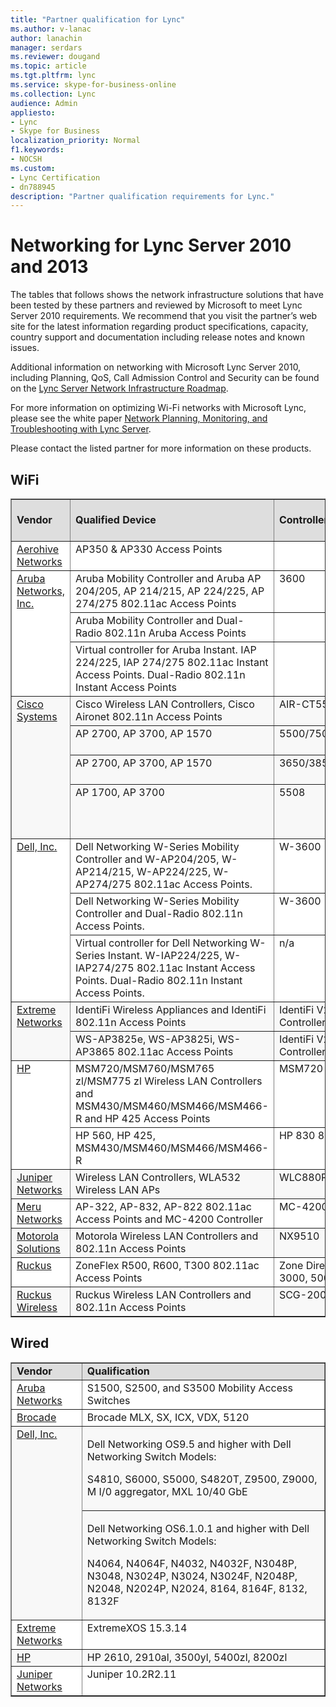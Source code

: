 ```yaml
---
title: "Partner qualification for Lync"
ms.author: v-lanac
author: lanachin
manager: serdars
ms.reviewer: dougand
ms.topic: article
ms.tgt.pltfrm: lync
ms.service: skype-for-business-online
ms.collection: Lync
audience: Admin
appliesto:
- Lync
- Skype for Business 
localization_priority: Normal
f1.keywords:
- NOCSH
ms.custom:
- Lync Certification
- dn788945
description: "Partner qualification requirements for Lync."
---
```


# Networking for Lync Server 2010 and 2013

The tables that follows shows the network infrastructure solutions that have been tested by these partners and reviewed by Microsoft to meet Lync Server 2010 requirements. We recommend that you visit the partner’s web site for the latest information regarding product specifications, capacity, country support and documentation including release notes and known issues. 

Additional information on networking with Microsoft Lync Server 2010, including Planning, QoS, Call Admission Control and Security can be found on the [Lync Server Network Infrastructure Roadmap](infra-roadmap.md). 

For more information on optimizing Wi-Fi networks with Microsoft Lync, please see the white paper [Network Planning, Monitoring, and Troubleshooting with Lync Server](https://www.microsoft.com/download/details.aspx?id=39084).

Please contact the listed partner for more information on these products.

## WiFi

<table border="1" cellpadding="5" cellspacing="" class="grid" style="border-collapse:collapse;background-color:white;" width="100%" xmlns="http://www.w3.org/1999/xhtml">
	<colgroup>
		<col width="138" />
		<col width="510" />
		<col width="242" />
	</colgroup>
	<tr bgcolor="#DEDEDE">
		<td><strong>Vendor</strong></td>
		<td><strong>Qualified Device</strong></td>
		<td><strong>Controller Used</strong></td>
		<td><strong>Firmware Version Tested</strong></td>
	</tr>
	<tr align="left" valign="top">
		<td><a href="http://www.aerohive.com/products/overview/access-points.html">Aerohive Networks</a></td>
		<td>AP350 &amp; AP330 Access Points</td>
		<td> </td>
		<td>HiveOS 6.4r1</td>
	</tr>
	<tr align="left" valign="top">
		<td rowspan="3"><a href="https://www.arubanetworks.com/solutions/lync">Aruba Networks, Inc.</a></td>
		<td>Aruba Mobility Controller and Aruba AP 204/205, AP 214/215, AP 224/225, AP 274/275 802.11ac Access Points</td>
		<td>3600</td>
		<td>AOS 6.4.2.0</td>
	</tr>
	<tr align="left" valign="top">
		<td>Aruba Mobility Controller and Dual-Radio 802.11n Aruba Access Points</td>
		<td> </td>
		<td>AOS 6.1.3.2</td>
	</tr>
	<tr align="left" valign="top">
		<td>Virtual controller for Aruba Instant. IAP 224/225, IAP 274/275 802.11ac Instant Access Points. Dual-Radio 802.11n Instant Access Points</td>
		<td> </td>
		<td>4.0.0.7</td>
	</tr>
	<tr align="left" bgcolor="#F8F8F8" valign="top">
		<td rowspan="4"><a href="http://www.cisco.com/c/dam/en/us/products/collateral/wireless/lync.pdf">Cisco Systems</a></td>
		<td>Cisco Wireless LAN Controllers, Cisco Aironet 802.11n Access Points</td>
		<td>AIR-CT5508-K9</td>
		<td>SW 7.6</td>
	</tr>
	<tr align="left" bgcolor="#F8F8F8" valign="top">
		<td>AP 2700, AP 3700, AP 1570</td>
		<td>5500/7500/8500/WiSM2</td>
		<td>AireOS 8.0.100.0</td>
	</tr>
	<tr align="left" bgcolor="#F8F8F8" valign="top">
		<td>AP 2700, AP 3700, AP 1570</td>
		<td>3650/3850/5760</td>
		<td>IOS-XE 03.07.00E</td>
	</tr>
	<tr align="left" bgcolor="#F8F8F8" valign="top">
		<td>AP 1700, AP 3700</td>
		<td>5508</td>
		<td>IOS-XE: 03.07.00E / AireOS 8.0.100.0</td>
	</tr>
	<tr align="left" valign="top">
		<td rowspan="3"><a href="http://www.dell.com/us/business/p/powerconnect-w-series?~ck=anav">Dell, Inc.</a></td>
		<td>Dell Networking W-Series Mobility Controller and W-AP204/205, W-AP214/215, W-AP224/225, W-AP274/275 802.11ac Access Points.</td>
		<td>W-3600</td>
		<td>AOS 6.4.2.0 and higher</td>
	</tr>
	<tr align="left" valign="top">
		<td>Dell Networking W-Series Mobility Controller and Dual-Radio 802.11n Access Points.</td>
		<td>W-3600</td>
		<td>AOS 6.1.3.2 and higher</td>
	</tr>
	<tr align="left" valign="top">
		<td>Virtual controller for Dell Networking W-Series Instant. W-IAP224/225, W-IAP274/275 802.11ac Instant Access Points. Dual-Radio 802.11n Instant Access Points.</td>
		<td>n/a</td>
		<td>4.0.0.7 and higher</td>
	</tr>
	<tr align="left" bgcolor="#F8F8F8" valign="top">
		<td rowspan="2"><a href="http://www.extremenetworks.com/product/microsoft-lync-solutions">Extreme Networks</a></td>
		<td>IdentiFi Wireless Appliances and IdentiFi 802.11n Access Points</td>
		<td>IdentiFi V2110 Virtual Controller on Vmware</td>
		<td>9.01.01.0228</td>
	</tr>
	<tr align="left" bgcolor="#F8F8F8" valign="top">
		<td>WS-AP3825e, WS-AP3825i, WS-AP3865 802.11ac Access Points</td>
		<td>IdentiFi V2110 Virtual Controller on Vmware</td>
		<td>09.12.01.0067</td>
	</tr>
	<tr align="left" valign="top">
		<td rowspan="2"><a href="https://support.hpe.com/hpesc/public/home/signin">HP</a>
<!-- this link no longer works 
<a href="http://h17007.www1.hp.com/us/en/networking/solutions/allianceone/lync.aspx#.U6LD2HlOVaQ">HP, H3C</a> -->
        </td>
		<td>MSM720/MSM760/MSM765 zl/MSM775 zl Wireless LAN Controllers<br />and<br />MSM430/MSM460/MSM466/MSM466-R and HP 425 Access Points</td>
		<td>MSM720</td>
		<td>6.0.1.1</td>
	</tr>
	<tr align="left" valign="top">
		<td>HP 560, HP 425, MSM430/MSM460/MSM466/MSM466-R</td>
		<td>HP 830 8G</td>
		<td>3507P26</td>
	</tr>
	<tr align="left" bgcolor="#F8F8F8" valign="top">
		<td><a href="https://www.juniper.net/us/en/partners/technology-alliances/unified-communications/">Juniper Networks</a></td>
		<td>Wireless LAN Controllers, WLA532 Wireless LAN APs</td>
		<td>WLC880R</td>
		<td>MSS 8.0</td>
	</tr>
	<tr align="left" valign="top">
		<td><a href="http://www.merunetworks.com/products/technology/microsoft-lync/index.html">Meru Networks</a></td>
		<td>AP-322, AP-832, AP-822 802.11ac Access Points and MC-4200 Controller</td>
		<td>MC-4200</td>
		<td>6.1.2</td>
	</tr>
	<tr align="left" bgcolor="#F8F8F8" valign="top">
		<td><a href="https://atgsupportcentral.motorolasolutions.com/content/emb/docs/manuals/Lync_AP_Test_Results.pdf">Motorola Solutions</a></td>
		<td>Motorola Wireless LAN Controllers and 802.11n Access Points</td>
		<td>NX9510</td>
		<td>WiNG 5.5.0.0</td>
	</tr>
	<tr align="left" valign="top">
		<td><a href="http://a030f85c1e25003d7609-b98377aee968aad08453374eb1df3398.r40.cf2.rackcdn.com/other/bpcg-lync-ruckus.pdf">Ruckus</a></td>
		<td>ZoneFlex R500, R600, T300 802.11ac Access Points</td>
		<td>Zone Director 1200, 3000, 5000</td>
		<td>9.9.0/0 build 118</td>
	</tr>
	<tr align="left" bgcolor="#F8F8F8" valign="top">
		<td><a href="http://a030f85c1e25003d7609-b98377aee968aad08453374eb1df3398.r40.cf2.rackcdn.com/other/bpcg-lync-ruckus.pdf">Ruckus Wireless</a></td>
		<td>Ruckus Wireless LAN Controllers and 802.11n Access Points</td>
		<td>SCG-200</td>
		<td>SCG 2.5</td>
	</tr>
</table>

## Wired

<table border="1" cellpadding="5" cellspacing="" class="grid" style="border-collapse:collapse;background-color:white;" width="100%" xmlns="http://www.w3.org/1999/xhtml">
	<colgroup>
		<col width="138" />
		<col width="684" />
	</colgroup>
	<tr bgcolor="#DEDEDE">
		<td><strong>Vendor</strong></td>
		<td><strong>Qualification</strong></td>
	</tr>
	<tr align="left" valign="top">
		<td><a href="https://www.arubanetworks.com/solutions/lync">Aruba Networks</a></td>
		<td>S1500, S2500, and S3500 Mobility Access Switches</td>
	</tr>
	<tr align="left" valign="top">
		<td><a href="https://www.brocade.com/downloads/documents/deployment_guides/Brcd_MS_Lync_Server.pdf">Brocade</a></td>
		<td>Brocade MLX, SX, ICX, VDX, 5120</td>
	</tr>
	<tr align="left" bgcolor="#F8F8F8" valign="top">
		<td rowspan="2"><a href="http://www.dell.com/learn/us/en/04/campaigns/networking?c=us%26l=en%26s=bsd">Dell, Inc.</a></td>
		<td>
			<p>Dell Networking OS9.5 and higher with Dell Networking Switch Models:</p>
			<p>S4810, S6000, S5000, S4820T, Z9500, Z9000, M I/0 aggregator, MXL 10/40 GbE</p>
		</td>
	</tr>
	<tr align="left" bgcolor="#F8F8F8" valign="top">
		<td>
			<p>Dell Networking OS6.1.0.1 and higher with Dell Networking Switch Models:</p>
			<p>N4064, N4064F, N4032, N4032F, N3048P, N3048, N3024P, N3024, N3024F, N2048P, N2048, N2024P, N2024, 8164, 8164F, 8132, 8132F</p>
		</td>
	</tr>
	<tr align="left" valign="top">
		<td><a href="http://www.extremenetworks.com/partners/tsp/convergence/microsoft-lync">Extreme Networks</a></td>
		<td>ExtremeXOS 15.3.14</td>
	</tr>
	<tr align="left" bgcolor="#F8F8F8" valign="top">
		<td><a href="https://support.hpe.com/hpesc/public/home/signin">HP</a></td>
		<td>HP 2610, 2910al, 3500yl, 5400zl, 8200zl</td>
	</tr>
	<tr align="left" valign="top">
		<td><a href="http://www.juniper.net/us/en/dm/microsoft-lync/">Juniper Networks</a></td>
		<td>Juniper 10.2R2.11</td>
	</tr>
</table>

